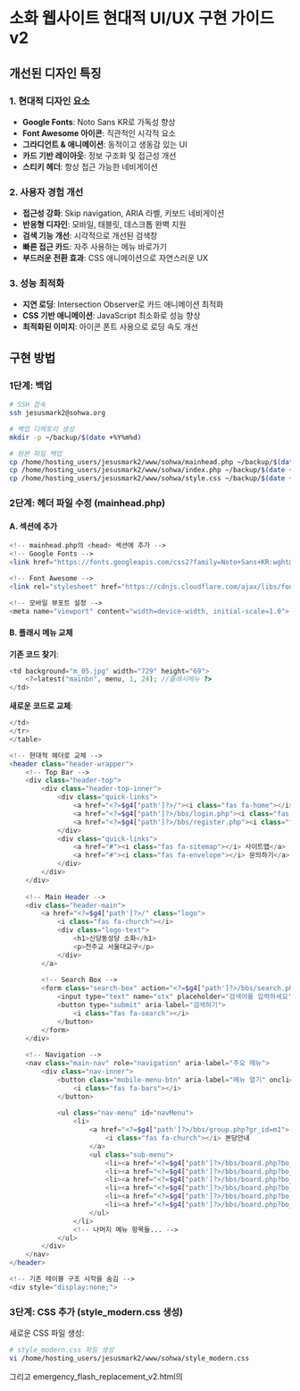 # 소화 웹사이트 현대적 UI/UX 구현 가이드 v2

## 개선된 디자인 특징

### 1. 현대적 디자인 요소
- **Google Fonts**: Noto Sans KR로 가독성 향상
- **Font Awesome 아이콘**: 직관적인 시각적 요소
- **그라디언트 & 애니메이션**: 동적이고 생동감 있는 UI
- **카드 기반 레이아웃**: 정보 구조화 및 접근성 개선
- **스티키 헤더**: 항상 접근 가능한 네비게이션

### 2. 사용자 경험 개선
- **접근성 강화**: Skip navigation, ARIA 라벨, 키보드 네비게이션
- **반응형 디자인**: 모바일, 태블릿, 데스크톱 완벽 지원
- **검색 기능 개선**: 시각적으로 개선된 검색창
- **빠른 접근 카드**: 자주 사용하는 메뉴 바로가기
- **부드러운 전환 효과**: CSS 애니메이션으로 자연스러운 UX

### 3. 성능 최적화
- **지연 로딩**: Intersection Observer로 카드 애니메이션 최적화
- **CSS 기반 애니메이션**: JavaScript 최소화로 성능 향상
- **최적화된 이미지**: 아이콘 폰트 사용으로 로딩 속도 개선

## 구현 방법

### 1단계: 백업
```bash
# SSH 접속
ssh jesusmark2@sohwa.org

# 백업 디렉토리 생성
mkdir -p ~/backup/$(date +%Y%m%d)

# 원본 파일 백업
cp /home/hosting_users/jesusmark2/www/sohwa/mainhead.php ~/backup/$(date +%Y%m%d)/
cp /home/hosting_users/jesusmark2/www/sohwa/index.php ~/backup/$(date +%Y%m%d)/
cp /home/hosting_users/jesusmark2/www/sohwa/style.css ~/backup/$(date +%Y%m%d)/
```

### 2단계: 헤더 파일 수정 (mainhead.php)

#### A. <head> 섹션에 추가
```php
<!-- mainhead.php의 <head> 섹션에 추가 -->
<!-- Google Fonts -->
<link href="https://fonts.googleapis.com/css2?family=Noto+Sans+KR:wght@300;400;500;700&display=swap" rel="stylesheet">

<!-- Font Awesome -->
<link rel="stylesheet" href="https://cdnjs.cloudflare.com/ajax/libs/font-awesome/6.0.0/css/all.min.css">

<!-- 모바일 뷰포트 설정 -->
<meta name="viewport" content="width=device-width, initial-scale=1.0">
```

#### B. 플래시 메뉴 교체
**기존 코드 찾기**:
```php
<td background="m_05.jpg" width="729" height="69">
    <?=latest("mainbn", menu, 1, 24); //플래시메뉴 ?>
</td>
```

**새로운 코드로 교체**:
```php
</td>
</tr>
</table>

<!-- 현대적 헤더로 교체 -->
<header class="header-wrapper">
    <!-- Top Bar -->
    <div class="header-top">
        <div class="header-top-inner">
            <div class="quick-links">
                <a href="<?=$g4['path']?>/"><i class="fas fa-home"></i> HOME</a>
                <a href="<?=$g4['path']?>/bbs/login.php"><i class="fas fa-sign-in-alt"></i> 로그인</a>
                <a href="<?=$g4['path']?>/bbs/register.php"><i class="fas fa-user-plus"></i> 회원가입</a>
            </div>
            <div class="quick-links">
                <a href="#"><i class="fas fa-sitemap"></i> 사이트맵</a>
                <a href="#"><i class="fas fa-envelope"></i> 문의하기</a>
            </div>
        </div>
    </div>
    
    <!-- Main Header -->
    <div class="header-main">
        <a href="<?=$g4['path']?>/" class="logo">
            <i class="fas fa-church"></i>
            <div class="logo-text">
                <h1>신당동성당 소화</h1>
                <p>천주교 서울대교구</p>
            </div>
        </a>
        
        <!-- Search Box -->
        <form class="search-box" action="<?=$g4['path']?>/bbs/search.php" method="get">
            <input type="text" name="stx" placeholder="검색어를 입력하세요" aria-label="검색">
            <button type="submit" aria-label="검색하기">
                <i class="fas fa-search"></i>
            </button>
        </form>
    </div>
    
    <!-- Navigation -->
    <nav class="main-nav" role="navigation" aria-label="주요 메뉴">
        <div class="nav-inner">
            <button class="mobile-menu-btn" aria-label="메뉴 열기" onclick="toggleMobileMenu()">
                <i class="fas fa-bars"></i>
            </button>
            
            <ul class="nav-menu" id="navMenu">
                <li>
                    <a href="<?=$g4['path']?>/bbs/group.php?gr_id=m1">
                        <i class="fas fa-church"></i> 본당안내
                    </a>
                    <ul class="sub-menu">
                        <li><a href="<?=$g4['path']?>/bbs/board.php?bo_table=m101"><i class="fas fa-cross"></i> 사목지침</a></li>
                        <li><a href="<?=$g4['path']?>/bbs/board.php?bo_table=m102"><i class="fas fa-history"></i> 본당연혁</a></li>
                        <li><a href="<?=$g4['path']?>/bbs/board.php?bo_table=m103"><i class="fas fa-user-tie"></i> 성직/수도직</a></li>
                        <li><a href="<?=$g4['path']?>/bbs/board.php?bo_table=m105"><i class="fas fa-clock"></i> 미사안내</a></li>
                        <li><a href="<?=$g4['path']?>/bbs/board.php?bo_table=m107"><i class="fas fa-newspaper"></i> 본당주보</a></li>
                        <li><a href="<?=$g4['path']?>/bbs/board.php?bo_table=m109"><i class="fas fa-map-marked-alt"></i> 오시는길</a></li>
                    </ul>
                </li>
                <!-- 나머지 메뉴 항목들... -->
            </ul>
        </div>
    </nav>
</header>

<!-- 기존 테이블 구조 시작을 숨김 -->
<div style="display:none;">
```

### 3단계: CSS 추가 (style_modern.css 생성)

새로운 CSS 파일 생성:
```bash
# style_modern.css 파일 생성
vi /home/hosting_users/jesusmark2/www/sohwa/style_modern.css
```

그리고 emergency_flash_replacement_v2.html의 <style> 섹션 내용을 복사하여 붙여넣기

### 4단계: mainhead.php에 새 CSS 링크 추가
```php
<!-- 기존 style.css 아래에 추가 -->
<link rel="stylesheet" type="text/css" href="<?=$g4['path']?>/style_modern.css">
```

### 5단계: 메인 페이지 배너 교체 (index.php)

**기존 플래시 배너 찾기**:
```php
<td background="m_06.jpg" width="520" height="601">
    <?=latest("mainbn", mainbanner, 1, 24); //플래시 이미지 ?>
</td>
```

**새로운 코드로 교체**:
```php
</td>
</tr>
</table>

<!-- Main Content -->
<main id="main-content">
    <!-- Hero Banner -->
    <section class="hero-banner">
        <div class="hero-content">
            <h2>주님의 사랑과 평화가 함께하시길</h2>
            <p>신당동성당 소화에 오신 것을 환영합니다</p>
            <div class="hero-buttons">
                <a href="<?=$g4['path']?>/bbs/board.php?bo_table=m105" class="btn btn-primary">
                    <i class="fas fa-clock"></i> 미사시간 안내
                </a>
                <a href="<?=$g4['path']?>/bbs/board.php?bo_table=m107" class="btn btn-secondary">
                    <i class="fas fa-newspaper"></i> 주보 보기
                </a>
            </div>
        </div>
    </section>
    
    <!-- Quick Access Cards -->
    <section class="quick-access">
        <div class="section-title">
            <h3>빠른 서비스</h3>
            <p>자주 찾는 메뉴를 빠르게 이용하세요</p>
        </div>
        
        <div class="cards-grid">
            <div class="card" onclick="location.href='<?=$g4['path']?>/bbs/board.php?bo_table=m501'">
                <div class="card-icon">
                    <i class="fas fa-bullhorn"></i>
                </div>
                <h4>공지사항</h4>
                <p>성당의 중요한 소식과 공지사항을 확인하세요</p>
            </div>
            
            <div class="card" onclick="location.href='<?=$g4['path']?>/bbs/board.php?bo_table=m105'">
                <div class="card-icon">
                    <i class="fas fa-clock"></i>
                </div>
                <h4>미사안내</h4>
                <p>주일미사, 평일미사 시간을 확인하세요</p>
            </div>
            
            <div class="card" onclick="location.href='<?=$g4['path']?>/bbs/board.php?bo_table=m107'">
                <div class="card-icon">
                    <i class="fas fa-newspaper"></i>
                </div>
                <h4>주보</h4>
                <p>이번 주 본당 주보를 확인하세요</p>
            </div>
            
            <div class="card" onclick="location.href='<?=$g4['path']?>/bbs/board.php?bo_table=m109'">
                <div class="card-icon">
                    <i class="fas fa-map-marked-alt"></i>
                </div>
                <h4>오시는길</h4>
                <p>성당 위치와 교통편을 안내합니다</p>
            </div>
        </div>
    </section>
</main>

<div style="display:none;">
```

### 6단계: JavaScript 추가

maintail.php 파일의 </body> 태그 바로 위에 추가:
```php
<!-- JavaScript 추가 -->
<script>
// Mobile menu toggle
function toggleMobileMenu() {
    const navMenu = document.getElementById('navMenu');
    navMenu.classList.toggle('active');
    
    const menuBtn = document.querySelector('.mobile-menu-btn');
    const isOpen = navMenu.classList.contains('active');
    menuBtn.setAttribute('aria-label', isOpen ? '메뉴 닫기' : '메뉴 열기');
    
    const icon = menuBtn.querySelector('i');
    icon.className = isOpen ? 'fas fa-times' : 'fas fa-bars';
}

// Smooth scroll
document.addEventListener('DOMContentLoaded', function() {
    // Skip navigation
    const skipNav = document.querySelector('.skip-nav');
    if (skipNav) {
        skipNav.addEventListener('click', function(e) {
            e.preventDefault();
            const target = document.querySelector(this.getAttribute('href'));
            if (target) {
                target.scrollIntoView({ behavior: 'smooth' });
                target.setAttribute('tabindex', '-1');
                target.focus();
            }
        });
    }
    
    // Card animations
    const observerOptions = {
        threshold: 0.1,
        rootMargin: '0px 0px -100px 0px'
    };
    
    const observer = new IntersectionObserver(function(entries) {
        entries.forEach(entry => {
            if (entry.isIntersecting) {
                entry.target.style.animation = 'fadeInUp 0.6s ease-out';
                entry.target.style.animationFillMode = 'both';
                observer.unobserve(entry.target);
            }
        });
    }, observerOptions);
    
    document.querySelectorAll('.card').forEach(card => {
        observer.observe(card);
    });
});
</script>
```

## 주의사항

### 1. 단계별 적용
1. 먼저 개발/테스트 환경에서 테스트
2. 백업 후 실제 서버에 적용
3. 각 단계별로 확인하며 진행

### 2. 호환성 체크
- Internet Explorer 11 이상
- Chrome, Firefox, Safari 최신 버전
- 모바일 브라우저 지원

### 3. 성능 모니터링
- 페이지 로딩 속도 체크
- 모바일 성능 확인
- 서버 부하 모니터링

### 4. 추가 개선사항
- 이미지 최적화 (WebP 포맷 고려)
- CSS/JS 파일 압축
- 캐싱 정책 설정

## 롤백 방법

문제 발생 시:
```bash
# 백업 파일로 복원
cp ~/backup/$(date +%Y%m%d)/mainhead.php /home/hosting_users/jesusmark2/www/sohwa/
cp ~/backup/$(date +%Y%m%d)/index.php /home/hosting_users/jesusmark2/www/sohwa/
cp ~/backup/$(date +%Y%m%d)/style.css /home/hosting_users/jesusmark2/www/sohwa/

# 새로 생성한 파일 제거
rm /home/hosting_users/jesusmark2/www/sohwa/style_modern.css
```

## 다음 단계 권장사항

1. **콘텐츠 관리**
   - 최신 공지사항 업데이트
   - 주보 정기 업로드 시스템 구축
   - 사진/동영상 자료 정리

2. **기능 추가**
   - 온라인 교적 조회
   - 미사 신청 시스템
   - 헌금 내역 조회

3. **장기 계획**
   - 그누보드5 마이그레이션
   - PWA(Progressive Web App) 전환
   - 실시간 미사 스트리밍